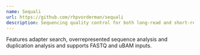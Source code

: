 ```yaml
---
name: Sequali
url: https://github.com/rhpvorderman/sequali
description: Sequencing quality control for both long-read and short-read data
---
```


Features adapter search, overrepresented sequence analysis and duplication analysis and supports
FASTQ and uBAM inputs.
